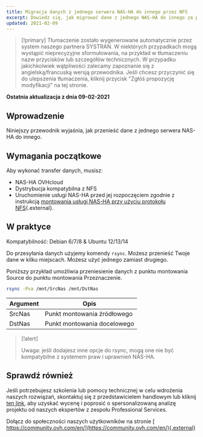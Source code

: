```yaml
---
title: Migracja danych z jednego serwera NAS-HA do innego przez NFS
excerpt: Dowiedz się, jak migrować dane z jednego NAS-HA do innego za pomocą zasobu NFS.
updated: 2021-02-09
---
```


> [!primary]
> Tłumaczenie zostało wygenerowane automatycznie przez system naszego partnera SYSTRAN. W niektórych przypadkach mogą wystąpić nieprecyzyjne sformułowania, na przykład w tłumaczeniu nazw przycisków lub szczegółów technicznych. W przypadku jakichkolwiek wątpliwości zalecamy zapoznanie się z angielską/francuską wersją przewodnika. Jeśli chcesz przyczynić się do ulepszenia tłumaczenia, kliknij przycisk "Zgłóś propozycję modyfikacji" na tej stronie.
> 

**Ostatnia aktualizacja z dnia 09-02-2021**

## Wprowadzenie

Niniejszy przewodnik wyjaśnia, jak przenieść dane z jednego serwera NAS-HA do innego. 

## Wymagania początkowe

Aby wykonać transfer danych, musisz:

- NAS-HA OVHcloud
- Dystrybucja kompatybilna z NFS
- Uruchomienie usługi NAS-HA przed jej rozpoczęciem zgodnie z instrukcją [montowania usługi NAS-HA przy użyciu protokołu NFS](/pages/cloud/storage/file_storage/nas_nfs){.external}.

## W praktyce

Kompatybilność: Debian 6/7/8 & Ubuntu 12/13/14

Do przesyłania danych użyjemy komendy `rsync`. Możesz przenieść Twoje dane w kilku miejscach. Możesz użyć jednego zamiast drugiego.

Poniższy przykład umożliwia przeniesienie danych z punktu montowania Source do punktu montowania Przeznaczenie.

```sh
rsync -Pva /mnt/SrcNas /mnt/DstNas
```

|Argument|Opis|
|---|---|
|SrcNas|Punkt montowania źródłowego|
|DstNas|Punkt montowania docelowego|

> [!alert]
>
> Uwaga: jeśli dodajesz inne opcje do rsync, mogą one nie być kompatybilne z systemem praw i uprawnień NAS-HA.
>

## Sprawdź również

Jeśli potrzebujesz szkolenia lub pomocy technicznej w celu wdrożenia naszych rozwiązań, skontaktuj się z przedstawicielem handlowym lub kliknij [ten link](https://www.ovhcloud.com/pl/professional-services/), aby uzyskać wycenę i poprosić o spersonalizowaną analizę projektu od naszych ekspertów z zespołu Professional Services.

Dołącz do społeczności naszych użytkowników na stronie [ https://community.ovh.com/en/](https://community.ovh.com/en/){.external}